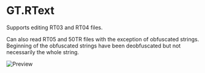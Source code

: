 # GT.RText

Supports editing RT03 and RT04 files. 

Can also read RT05 and 50TR files with the exception of obfuscated strings. Beginning of the obfuscated strings have been deobfuscated but not necessarily the whole string.

![Preview](https://repository-images.githubusercontent.com/284490993/b578fa00-d4f2-11ea-93f0-e4cbfbbdfadd)
